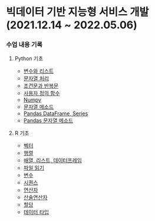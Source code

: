 # 빅데이터 기반 지능형 서비스 개발 (2021.12.14 ~ 2022.05.06)

### 수업 내용 기록

1. Python 기초

    * [변수와 리스트](https://github.com/ejcho3792/Bigdata_class/blob/master/python_code/py_211214.py)
    * [문자열 처리](https://github.com/ejcho3792/Bigdata_class/blob/master/python_code/py_211215_1.py)
    * [조건문과 반복문](https://github.com/ejcho3792/Bigdata_class/blob/master/python_code/py_211215_2.py)
    * [사용자 정의 함수](https://github.com/ejcho3792/Bigdata_class/blob/master/python_code/py_211215_3.py)
    * [Numpy](https://github.com/ejcho3792/Bigdata_class/blob/master/python_code/py_211215_4.py)
    * [문자열 메소드](https://github.com/ejcho3792/Bigdata_class/blob/master/python_code/py_211216_1.py)
    * [Pandas DataFrame, Series](https://github.com/ejcho3792/Bigdata_class/blob/master/python_code/py_211220_1.py)
    * [Pandas 문자열 메소드](https://github.com/ejcho3792/Bigdata_class/blob/master/python_code/py_211220_2.py)

2. R 기초
    * [벡터](https://github.com/ejcho3792/Bigdata_class/blob/master/r_code/r_211220_1.R)
    * [행렬](https://github.com/ejcho3792/Bigdata_class/blob/master/r_code/r_211220_2.R)
    * [배열, 리스트, 데이터프레임](https://github.com/ejcho3792/Bigdata_class/blob/master/r_code/r_211220_3.R)
    * [파일 읽기](https://github.com/ejcho3792/Bigdata_class/blob/master/r_code/r_211220_4.R)
    * [변수](https://github.com/ejcho3792/Bigdata_class/blob/master/r_code/r_211220_5.R)
    * [시퀀스](https://github.com/ejcho3792/Bigdata_class/blob/master/r_code/r_211220_6.R)
    * [연산자](https://github.com/ejcho3792/Bigdata_class/blob/master/r_code/r_211222_1.R)
    * [산술연산자](https://github.com/ejcho3792/Bigdata_class/blob/master/r_code/r_211222_2.R)
    * [할당](https://github.com/ejcho3792/Bigdata_class/blob/master/r_code/r_211222_3.R)
    * [데이터 타입](https://github.com/ejcho3792/Bigdata_class/blob/master/r_code/r_211222_4.R)
